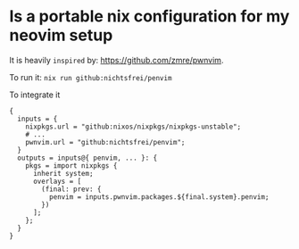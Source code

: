 # Is a portable nix configuration for my neovim setup

It is heavily `inspired` by: https://github.com/zmre/pwnvim.

To run it: `nix run github:nichtsfrei/penvim`

To integrate it
```
{
  inputs = {
	nixpkgs.url = "github:nixos/nixpkgs/nixpkgs-unstable";
	# ...
	pwnvim.url = "github:nichtsfrei/penvim";
  }
  outputs = inputs@{ penvim, ... }: {
	pkgs = import nixpkgs {
	  inherit system;
	  overlays = [
		(final: prev: {
		  penvim = inputs.pwnvim.packages.${final.system}.penvim;
		})
	  ];
	};
  }
}
```
